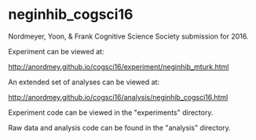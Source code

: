 neginhib_cogsci16
=================

Nordmeyer, Yoon, & Frank Cognitive Science Society submission for 2016.

Experiment can be viewed at:

http://anordmey.github.io/cogsci16/experiment/neginhib_mturk.html

An extended set of analyses can be viewed at: 

http://anordmey.github.io/cogsci16/analysis/neginhib_cogsci16.html

Experiment code can be viewed in the "experiments" directory.

Raw data and analysis code can be found in the "analysis" directory.  